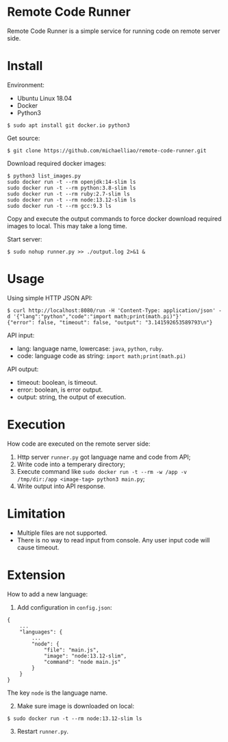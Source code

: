 # Remote Code Runner

Remote Code Runner is a simple service for running code on remote server side.

# Install

Environment:

- Ubuntu Linux 18.04
- Docker
- Python3

```
$ sudo apt install git docker.io python3
```

Get source:

```
$ git clone https://github.com/michaelliao/remote-code-runner.git 
```

Download required docker images:

```
$ python3 list_images.py
sudo docker run -t --rm openjdk:14-slim ls
sudo docker run -t --rm python:3.8-slim ls
sudo docker run -t --rm ruby:2.7-slim ls
sudo docker run -t --rm node:13.12-slim ls
sudo docker run -t --rm gcc:9.3 ls
```

Copy and execute the output commands to force docker download required images to local. This may take a long time.

Start server:

```
$ sudo nohup runner.py >> ./output.log 2>&1 &
```

# Usage

Using simple HTTP JSON API:

```
$ curl http://localhost:8080/run -H 'Content-Type: application/json' -d '{"lang":"python","code":"import math;print(math.pi)"}'
{"error": false, "timeout": false, "output": "3.141592653589793\n"}
```

API input:

- lang: language name, lowercase: `java`, `python`, `ruby`.
- code: language code as string: `import math;print(math.pi)`

API output:

- timeout: boolean, is timeout.
- error: boolean, is error output.
- output: string, the output of execution.

# Execution

How code are executed on the remote server side:

1. Http server `runner.py` got language name and code from API;
2. Write code into a temperary directory;
3. Execute command like `sudo docker run -t --rm -w /app -v /tmp/dir:/app <image-tag> python3 main.py`;
4. Write output into API response.

# Limitation

- Multiple files are not supported.
- There is no way to read input from console. Any user input code will cause timeout.

# Extension

How to add a new language:

1. Add configuration in `config.json`:

```
{
    ...
    "languages": {
        ...
        "node": {
            "file": "main.js",
            "image": "node:13.12-slim",
            "command": "node main.js"
        }
    }
}
```

The key `node` is the language name.

2. Make sure image is downloaded on local:

```
$ sudo docker run -t --rm node:13.12-slim ls
```

3. Restart `runner.py`.
